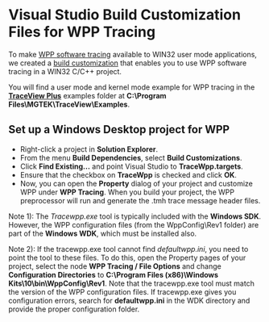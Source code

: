 # Visual Studio Build Customization Files for WPP Tracing

To make [WPP software tracing](https://docs.microsoft.com/en-us/windows-hardware/drivers/devtest/wpp-software-tracing) available to WIN32 user mode applications, we created a [build customization](https://docs.microsoft.com/en-us/visualstudio/ide/how-to-create-and-remove-project-dependencies) that enables you to use WPP software tracing in a WIN32 C/C++ project.

You will find a user mode and kernel mode example for WPP tracing in the **[TraceView Plus](https://www.mgtek.com/traceview)** examples folder at **C:\Program Files\MGTEK\TraceView\Examples**.

## Set up a Windows Desktop project for WPP

- Right-click a project in **Solution Explorer**.
- From the menu **Build Dependencies**, select **Build Customizations**.
- Click **Find Existing...** and point Visual Studio to **TraceWpp.targets**.
- Ensure that the checkbox on **TraceWpp** is checked and click **OK**.
- Now, you can open the **Property** dialog of your project and customize WPP under **WPP Tracing**. When you build your project, the WPP preprocessor will run and generate the .tmh trace message header files.

Note 1): The *Tracewpp.exe* tool is typically included with the **Windows SDK**. However, the WPP configuration files (from the WppConfig\Rev1 folder) are part of the **Windows WDK**, which must be installed also.

Note 2): If the tracewpp.exe tool cannot find *defaultwpp.ini*, you need to point the tool to these files. To do this, open the Property pages of your project, select the node **WPP Tracing / File Options** and change **Configuration Directories** to **C:\Program Files (x86)\Windows Kits\10\bin\WppConfig\Rev1**. Note that the tracewpp.exe tool must match the version of the WPP configuration files. If tracewpp.exe gives you configuration errors, search for **defaultwpp.ini** in the WDK directory and provide the proper configuration folder.
